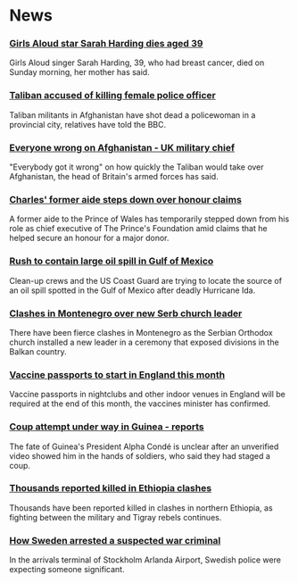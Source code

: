 # News
### [Girls Aloud star Sarah Harding dies aged 39](https://www.bbc.com/news/entertainment-arts-58456170)
Girls Aloud singer Sarah Harding, 39, who had breast cancer, died on Sunday morning, her mother has said.
### [Taliban accused of killing female police officer](https://www.bbc.com/news/world-asia-58455826)
Taliban militants in Afghanistan have shot dead a policewoman in a provincial city, relatives have told the BBC.
### [Everyone wrong on Afghanistan - UK military chief](https://www.bbc.com/news/uk-58453258)
"Everybody got it wrong" on how quickly the Taliban would take over Afghanistan, the head of Britain's armed forces has said.
### [Charles' former aide steps down over honour claims](https://www.bbc.com/news/uk-58451647)
A former aide to the Prince of Wales has temporarily stepped down from his role as chief executive of The Prince's Foundation amid claims that he helped secure an honour for a major donor.
### [Rush to contain large oil spill in Gulf of Mexico](https://www.bbc.com/news/world-us-canada-58446271)
Clean-up crews and the US Coast Guard are trying to locate the source of an oil spill spotted in the Gulf of Mexico after deadly Hurricane Ida.
### [Clashes in Montenegro over new Serb church leader](https://www.bbc.com/news/world-europe-58451372)
There have been fierce clashes in Montenegro as the Serbian Orthodox church installed a new leader in a ceremony that exposed divisions in the Balkan country.
### [Vaccine passports to start in England this month](https://www.bbc.com/news/uk-58452953)
Vaccine passports in nightclubs and other indoor venues in England will be required at the end of this month, the vaccines minister has confirmed.
### [Coup attempt under way in Guinea - reports](https://www.bbc.com/news/world-africa-58453778)
The fate of Guinea's President Alpha Condé is unclear after an unverified video showed him in the hands of soldiers, who said they had staged a coup.
### [Thousands reported killed in Ethiopia clashes](https://www.bbc.com/news/world-africa-58450223)
Thousands have been reported killed in clashes in northern Ethiopia, as fighting between the military and Tigray rebels continues. 
### [How Sweden arrested a suspected war criminal](https://www.bbc.com/news/world-europe-58421630)
In the arrivals terminal of Stockholm Arlanda Airport, Swedish police were expecting someone significant. 
